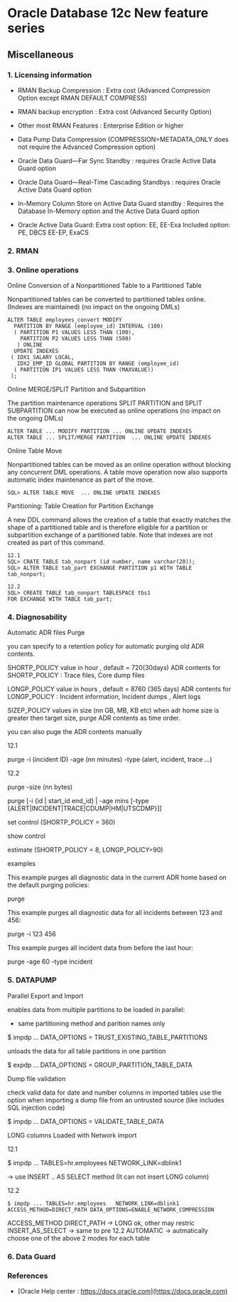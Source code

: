 

# Oracle Database 12c New feature series

## Miscellaneous

### 1. Licensing information


- RMAN Backup Compression : Extra cost (Advanced Compression Option except RMAN DEFAULT COMPRESS)
- RMAN backup encryption : Extra cost (Advanced Security Option)
- Other most RMAN Features : Enterprise Edition or higher
- Data Pump Data Compression (COMPRESSION=METADATA_ONLY does not require the Advanced Compression option)

- Oracle Data Guard—Far Sync Standby : requires Oracle Active Data Guard option
- Oracle Data Guard—Real-Time Cascading Standbys : requires Oracle Active Data Guard option
- In-Memory Column Store on Active Data Guard standby : Requires the Database In-Memory option and the Active Data Guard option
- Oracle Active Data Guard:
Extra cost option: EE, EE-Exa
Included option: PE, DBCS EE-EP, ExaCS

### 2. RMAN

### 3. Online operations







Online Conversion of a Nonpartitioned Table to a Partitioned Table

Nonpartitioned tables can be converted to partitioned tables online. (Indexes are maintained)
(no impact on the ongoing DMLs)

```
ALTER TABLE employees_convert MODIFY
  PARTITION BY RANGE (employee_id) INTERVAL (100)
  ( PARTITION P1 VALUES LESS THAN (100),
    PARTITION P2 VALUES LESS THAN (500)
   ) ONLINE
  UPDATE INDEXES
 ( IDX1_SALARY LOCAL,
   IDX2_EMP_ID GLOBAL PARTITION BY RANGE (employee_id)
  ( PARTITION IP1 VALUES LESS THAN (MAXVALUE))
 );
```




Online MERGE/SPLIT Partition and Subpartition

The partition maintenance operations SPLIT PARTITION and SPLIT SUBPARTITION can now be executed as online operations
(no impact on the ongoing DMLs)

```
ALTER TABLE ... MODIFY PARTITION ... ONLINE UPDATE INDEXES
ALTER TABLE ... SPLIT/MERGE PARTITION  ... ONLINE UPDATE INDEXES
```

Online Table Move

Nonpartitioned tables can be moved as an online operation without blocking any concurrent DML operations. A table move operation now also supports automatic index maintenance as part of the move.

```
SQL> ALTER TABLE MOVE  ... ONLINE UPDATE INDEXES
```


Partitioning: Table Creation for Partition Exchange

A new DDL command allows the creation of a table that exactly matches the shape of a partitioned table and is therefore eligible for a partition or subpartition exchange of a partitioned table. Note that indexes are not created as part of this command.
 
```
12.1
SQL> CRATE TABLE tab_nonpart (id number, name varchar(20));
SQL> ALTER TABLE tab_part EXCHANGE PARTITION p1 WITH TABLE tab_nonpart;

12.2
SQL> CREATE TABLE tab_nonpart TABLESPACE tbs1
FOR EXCHANGE WITH TABLE tab_part;
```








### 4. Diagnosability

Automatic ADR files Purge

you can specify to a retention policy for automatic purging old ADR contents.

SHORTP_POLICY 
value in hour , default = 720(30days)
ADR contents for SHORTP_POLICY : Trace files, Core dump files


LONGP_POLICY 
value in hours , default = 8760 (365 days)
ADR contents for LONGP_POLICY : Incident information, Incident dumps , Alert logs

SIZEP_POLICY
values in size (nn GB, MB, KB etc)
when adr home size is greater then target size, purge ADR contents as time order.

you can also puge the ADR contents manually

12.1

purge -i (incident ID)
 -age (nn minutes)
 -type (alert, incident, trace ...)

12.2

purge -size (nn bytes)

purge [-i {id | start_id end_id} | 
  -age mins [-type {ALERT|INCIDENT|TRACE|CDUMP|HM|UTSCDMP}]]



set control (SHORTP_POLICY = 360)

show control

estimate (SHORTP_POLICY = 8, LONGP_POLICY=90)


examples

This example purges all diagnostic data in the current ADR home based on the default purging policies:

purge

This example purges all diagnostic data for all incidents between 123 and 456:

purge -i 123 456

This example purges all incident data from before the last hour:

purge -age 60 -type incident






### 5. DATAPUMP


Parallel Export and Import

enables data from multiple partitions to be loaded in parallel:
 - same partitioning method and parition names only

$ impdp ... DATA_OPTIONS = TRUST_EXISTING_TABLE_PARTITIONS

unloads the data for all table partitions in one partition

$ expdp ... DATA_OPTIONS = GROUP_PARTITION_TABLE_DATA


Dump file validation

check valid data for date and number columns in imported tables
use the option when importing a dump file from an untrusted source (like includes SQL injection code)


$ impdp ... DATA_OPTIONS = VALIDATE_TABLE_DATA

LONG columns Loaded with Network import

12.1

$ impdp ... TABLES=hr.employees NETWORK_LINK=dblink1

-> use INSERT .. AS SELECT method (It can not insert LONG column)

12.2
```
$ impdp ... TABLES=hr.employees   NETWORK_LINK=dblink1
ACCESS_METHOD=DIRECT_PATH DATA_OPTIONS=ENABLE_NETWORK_COMPRESSION
```

ACCESS_METHOD
 DIRECT_PATH -> LONG ok, other may restric
 INSERT_AS_SELECT -> same to pre 12.2
 AUTOMATIC -> autmatically choose one of the above 2 modes for each table



### 6. Data Guard





### References
 - [Oracle Help center : https://docs.oracle.com](https://docs.oracle.com)
